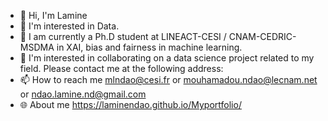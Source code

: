 - 👋 Hi, I'm Lamine
- 👀 I'm interested in Data.
- 🌱 I am currently a Ph.D student at LINEACT-CESI / CNAM-CEDRIC-MSDMA in XAI, bias and fairness in machine learning.
- 💞️ I'm interested in collaborating on a data science project related to my field. Please contact me at the following address:
- 📫 How to reach me mlndao@cesi.fr or mouhamadou.ndao@lecnam.net or ndao.lamine.nd@gmail.com
- 🌐 About me https://laminendao.github.io/Myportfolio/

<!---
laminendao/laminendao is a ✨ particular ✨ repository because its `README.md` (this file) appears on your GitHub profile.
You can click the Preview link to take a look at your changes.
--->
